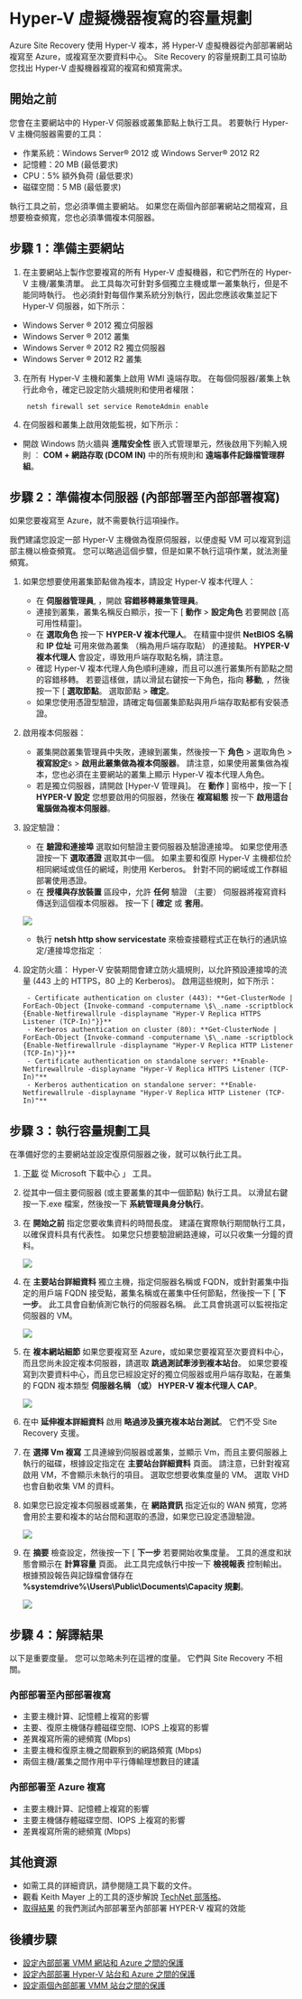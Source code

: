 <properties
    pageTitle="Hyper-V 虛擬機器複寫的容量規劃"
    description="本文包含有關如何使用 Azure Site Recovery 的 Hyper-V 容量規劃工具的指示"
    services="site-recovery"
    documentationCenter="na"
    authors="rayne-wiselman"
    manager="jwhit"
    editor="" />
<tags
    ms.service="site-recovery"
    ms.devlang="na"
    ms.topic="get-started-article"
    ms.tgt_pltfrm="na"
    ms.workload="storage-backup-recovery"
    ms.date="12/01/2015"
    ms.author="raynew" />

# Hyper-V 虛擬機器複寫的容量規劃

Azure Site Recovery 使用 Hyper-V 複本，將 Hyper-V 虛擬機器從內部部署網站複寫至 Azure，或複寫至次要資料中心。 Site Recovery 的容量規劃工具可協助您找出 Hyper-V 虛擬機器複寫的複寫和頻寬需求。 

## 開始之前

您會在主要網站中的 Hyper-V 伺服器或叢集節點上執行工具。 若要執行 Hyper-V 主機伺服器需要的工具：

- 作業系統：Windows Server® 2012 或 Windows Server® 2012 R2
- 記憶體：20 MB (最低要求)
- CPU：5% 額外負荷 (最低要求)
- 磁碟空間：5 MB (最低要求)

執行工具之前，您必須準備主要網站。 如果您在兩個內部部署網站之間複寫，且想要檢查頻寬，您也必須準備複本伺服器。


## 步驟 1：準備主要網站
1. 在主要網站上製作您要複寫的所有 Hyper-V 虛擬機器，和它們所在的 Hyper-V 主機/叢集清單。 此工具每次可針對多個獨立主機或單一叢集執行，但是不能同時執行。 也必須針對每個作業系統分別執行，因此您應該收集並記下 Hyper-V 伺服器，如下所示： 

  - Windows Server ® 2012 獨立伺服器
  - Windows Server ® 2012 叢集
  - Windows Server ® 2012 R2 獨立伺服器
  - Windows Server ® 2012 R2 叢集

3. 在所有 Hyper-V 主機和叢集上啟用 WMI 遠端存取。 在每個伺服器/叢集上執行此命令，確定已設定防火牆規則和使用者權限：

        netsh firewall set service RemoteAdmin enable

5. 在伺服器和叢集上啟用效能監視，如下所示：

  - 開啟 Windows 防火牆與 **進階安全性** 嵌入式管理單元，然後啟用下列輸入規則 ︰ **COM + 網路存取 (DCOM IN)** 中的所有規則和 **遠端事件記錄檔管理群組**。

## 步驟 2：準備複本伺服器 (內部部署至內部部署複寫)

如果您要複寫至 Azure，就不需要執行這項操作。 

我們建議您設定一部 Hyper-V 主機做為復原伺服器，以便虛擬 VM 可以複寫到這部主機以檢查頻寬。  您可以略過這個步驟，但是如果不執行這項作業，就法測量頻寬。 

1. 如果您想要使用叢集節點做為複本，請設定 Hyper-V 複本代理人：

    - 在 **伺服器管理員**, ，開啟 **容錯移轉叢集管理員**。
    - 連接到叢集，叢集名稱反白顯示，按一下 [ **動作** > **設定角色** 若要開啟 [高可用性精靈]。
    - 在 **選取角色** 按一下 **HYPER-V 複本代理人**。 在精靈中提供 **NetBIOS 名稱** 和 **IP 位址** 可用來做為叢集 （稱為用戶端存取點） 的連接點。  **HYPER-V 複本代理人** 會設定，導致用戶端存取點名稱，請注意。 
    - 確認 Hyper-V 複本代理人角色順利連線，而且可以進行叢集所有節點之間的容錯移轉。 若要這樣做，請以滑鼠右鍵按一下角色，指向 **移動**, ，然後按一下 [ **選取節點**。 選取節點 > **確定**。 
    - 如果您使用憑證型驗證，請確定每個叢集節點與用戶端存取點都有安裝憑證。
2.  啟用複本伺服器：

    - 叢集開啟叢集管理員中失敗，連線到叢集，然後按一下 **角色** > 選取角色 > **複寫設定**s > **啟用此叢集做為複本伺服器**。 請注意，如果使用叢集做為複本，您也必須在主要網站的叢集上顯示 Hyper-V 複本代理人角色。
    - 若是獨立伺服器，請開啟 [Hyper-V 管理員]。 在 **動作** ] 窗格中，按一下 [ **HYPER-V 設定** 您想要啟用的伺服器，然後在 **複寫組態** 按一下 **啟用這台電腦做為複本伺服器**。
3. 設定驗證：

    - 在 **驗證和連接埠** 選取如何驗證主要伺服器及驗證連接埠。 如果您使用憑證按一下 **選取憑證** 選取其中一個。 如果主要和復原 Hyper-V 主機都位於相同網域或信任的網域，則使用 Kerberos。 針對不同的網域或工作群組部署使用憑證。
    - 在 **授權與存放裝置** 區段中，允許 **任何** 驗證 （主要） 伺服器將複寫資料傳送到這個複本伺服器。 按一下 [ **確定** 或 **套用**。

    ![](./media/site-recovery-capacity-planning-for-hyper-v-replication/image1.png)

    - 執行 **netsh http show servicestate** 來檢查接聽程式正在執行的通訊協定/連接埠您指定 ︰  
4. 設定防火牆： Hyper-V 安裝期間會建立防火牆規則，以允許預設連接埠的流量 (443 上的 HTTPS，80 上的 Kerberos)。 啟用這些規則，如下所示：
    
        - Certificate authentication on cluster (443): **Get-ClusterNode | ForEach-Object {Invoke-command -computername \$\_.name -scriptblock {Enable-Netfirewallrule -displayname "Hyper-V Replica HTTPS Listener (TCP-In)"}}**
        - Kerberos authentication on cluster (80): **Get-ClusterNode | ForEach-Object {Invoke-command -computername \$\_.name -scriptblock {Enable-Netfirewallrule -displayname "Hyper-V Replica HTTP Listener (TCP-In)"}}**
        - Certificate authentication on standalone server: **Enable-Netfirewallrule -displayname "Hyper-V Replica HTTPS Listener (TCP-In)"**
        - Kerberos authentication on standalone server: **Enable-Netfirewallrule -displayname "Hyper-V Replica HTTP Listener (TCP-In)"**

## 步驟 3：執行容量規劃工具

在準備好您的主要網站並設定復原伺服器之後，就可以執行此工具。

1. [下載](https://www.microsoft.com/download/details.aspx?id=39057) 從 Microsoft 下載中心 」 工具。
2. 從其中一個主要伺服器 (或主要叢集的其中一個節點) 執行工具。 以滑鼠右鍵按一下.exe 檔案，然後按一下 **系統管理員身分執行**。
3. 在 **開始之前** 指定您要收集資料的時間長度。 建議在實際執行期間執行工具，以確保資料具有代表性。 如果您只想要驗證網路連線，可以只收集一分鐘的資料。

    ![](./media/site-recovery-capacity-planning-for-hyper-v-replication/image2.png)

4. 在  **主要站台詳細資料** 獨立主機，指定伺服器名稱或 FQDN，或針對叢集中指定的用戶端 FQDN 接受點，叢集名稱或在叢集中任何節點，然後按一下 [ **下一步**。 此工具會自動偵測它執行的伺服器名稱。 此工具會挑選可以監視指定伺服器的 VM。

    ![](./media/site-recovery-capacity-planning-for-hyper-v-replication/image3.png)

5. 在 **複本網站細節** 如果您要複寫至 Azure，或如果您要複寫至次要資料中心，而且您尚未設定複本伺服器，請選取 **跳過測試牽涉到複本站台**。 如果您要複寫到次要資料中心，而且您已經設定好的獨立伺服器或用戶端存取點，在叢集的 FQDN 複本類型 **伺服器名稱 （或） HYPER-V 複本代理人 CAP**。 

    ![](./media/site-recovery-capacity-planning-for-hyper-v-replication/image4.png)

6. 在中 **延伸複本詳細資料** 啟用 **略過涉及擴充複本站台測試**。 它們不受 Site Recovery 支援。
7. 在 **選擇 Vm 複寫** 工具連線到伺服器或叢集，並顯示 Vm，而且主要伺服器上執行的磁碟，根據設定指定在 **主要站台詳細資料** 頁面。 請注意，已針對複寫啟用 VM，不會顯示未執行的項目。 選取您想要收集度量的 VM。 選取 VHD 也會自動收集 VM 的資料。
9. 如果您已設定複本伺服器或叢集，在 **網路資訊** 指定近似的 WAN 頻寬，您將會用於主要和複本的站台間和選取的憑證，如果您已設定憑證驗證。

    ![](./media/site-recovery-capacity-planning-for-hyper-v-replication/image5.png)

10. 在 **摘要** 檢查設定，然後按一下 [ **下一步** 若要開始收集度量。 工具的進度和狀態會顯示在 **計算容量** 頁面。 此工具完成執行中按一下 **檢視報表** 控制輸出。 根據預設報告與記錄檔會儲存在 **%systemdrive%\Users\Public\Documents\Capacity 規劃**。

    ![](./media/site-recovery-capacity-planning-for-hyper-v-replication/image6.png)


## 步驟 4：解譯結果
以下是重要度量。 您可以忽略未列在這裡的度量。 它們與 Site Recovery 不相關。

### 內部部署至內部部署複寫
  - 主要主機計算、記憶體上複寫的影響
  - 主要、復原主機儲存體磁碟空間、IOPS 上複寫的影響
  - 差異複寫所需的總頻寬 (Mbps)
  - 主要主機和復原主機之間觀察到的網路頻寬 (Mbps)
  - 兩個主機/叢集之間作用中平行傳輸理想數目的建議

### 內部部署至 Azure 複寫
  - 主要主機計算、記憶體上複寫的影響
  - 主要主機儲存體磁碟空間、IOPS 上複寫的影響
  - 差異複寫所需的總頻寬 (Mbps)

## 其他資源

- 如需工具的詳細資訊，請參閱隨工具下載的文件。
- 觀看 Keith Mayer 上的工具的逐步解說 [TechNet 部落格](http://blogs.technet.com/b/keithmayer/archive/2014/02/27/guided-hands-on-lab-capacity-planner-for-windows-server-2012-hyper-v-replica.aspx)。
- [取得結果](http://blogs.technet.com/b/keithmayer/archive/2014/02/27/guided-hands-on-lab-capacity-planner-for-windows-server-2012-hyper-v-replica.aspx) 的我們測試內部部署至內部部署 HYPER-V 複寫的效能



## 後續步驟

- [設定內部部署 VMM 網站和 Azure 之間的保護](site-recovery-vmm-to-azure.md)
- [設定內部部署 Hyper-V 站台和 Azure 之間的保護](site-recovery-hyper-v-site-to-azure.md)
- [設定兩個內部部署 VMM 站台之間的保護](site-recovery-vmm-to-vmm.md)


